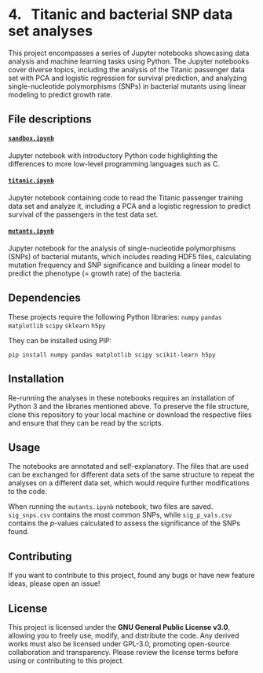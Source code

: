 # 4. &nbsp; Titanic and bacterial SNP data set analyses
This project encompasses a series of Jupyter notebooks showcasing data analysis and machine learning tasks using Python. The Jupyter notebooks cover diverse topics, including the analysis of the Titanic passenger data set with PCA and logistic regression for survival prediction, and analyzing single-nucleotide polymorphisms (SNPs) in bacterial mutants using linear modeling to predict growth rate.

## File descriptions
#### <a href="sandbox.ipynb">`sandbox.ipynb`</a>
Jupyter notebook with introductory Python code highlighting the differences to more low-level programming languages such as C.

#### <a href="titanic.ipynb">`titanic.ipynb`</a>
Jupyter notebook containing code to read the Titanic passenger training data set and analyze it, including a PCA and a logistic regression to predict survival of the passengers in the test data set.

#### <a href="mutants.ipynb">`mutants.ipynb`</a>
Jupyter notebook for the analysis of single-nucleotide polymorphisms (SNPs) of bacterial mutants, which includes reading HDF5 files, calculating mutation frequency and SNP significance and building a linear model to predict the phenotype (= growth rate) of the bacteria.

## Dependencies
These projects require the following Python libraries:
`numpy`
`pandas`
`matplotlib`
`scipy`
`sklearn`
`h5py`

They can be installed using PIP:
```
pip install numpy pandas matplotlib scipy scikit-learn h5py
```

## Installation
Re-running the analyses in these notebooks requires an installation of Python 3 and the libraries mentioned above. To preserve the file structure, clone this repository to your local machine or download the respective files and ensure that they can be read by the scripts.

## Usage
The notebooks are annotated and self-explanatory. The files that are used can be exchanged for different data sets of the same structure to repeat the analyses on a different data set, which would require further modifications to the code.

When running the `mutants.ipynb` notebook, two files are saved. `sig_snps.csv` contains the most common SNPs, while `sig_p_vals.csv` contains the *p*-values calculated to assess the significance of the SNPs found.

## Contributing
If you want to contribute to this project, found any bugs or have new feature ideas, please open an issue!

## License
This project is licensed under the **GNU General Public License v3.0**, allowing you to freely use, modify, and distribute the code. Any derived works must also be licensed under GPL-3.0, promoting open-source collaboration and transparency. Please review the license terms before using or contributing to this project.
